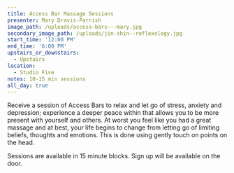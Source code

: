 ```yaml
---
title: Access Bar Massage Sessions
presenter: Mary Dravis-Parrish
image_path: /uploads/access-bars---mary.jpg
secondary_image_path: /uploads/jin-shin--reflexology.jpg
start_time: '12:00 PM'
end_time: '6:00 PM'
upstairs_or_downstairs:
  - Upstairs
location:
  - Studio Five
notes: 10-15 min sessions
all_day: true
---
```


Receive a session of Access Bars to relax and let go of stress, anxiety and depression; experience a deeper peace within that allows you to be more present with yourself and others. At worst you feel like you had a great massage and at best, your life begins to change from letting go of limiting beliefs, thoughts and emotions. This is done using gently touch on points on the head.

Sessions are available in 15 minute blocks. Sign up will be available on the door.